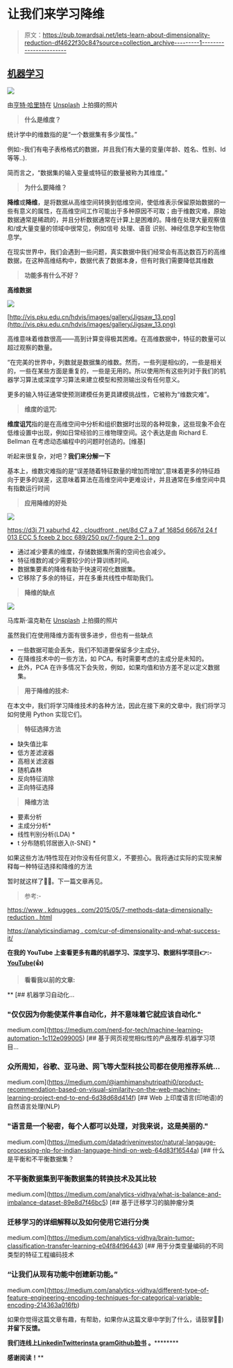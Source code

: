 # 让我们来学习降维

> 原文：<https://pub.towardsai.net/lets-learn-about-dimensionality-reduction-df4622f30c84?source=collection_archive---------1----------------------->

## [机器学习](https://towardsai.net/p/category/machine-learning)

![](img/5a3819e0464d6da40af8cbe68977df93.png)

由[亨特·哈里特](https://unsplash.com/@hharritt?utm_source=unsplash&utm_medium=referral&utm_content=creditCopyText)在 [Unsplash](https://unsplash.com/s/photos/data?utm_source=unsplash&utm_medium=referral&utm_content=creditCopyText) 上拍摄的照片

> **什么是维度？**

统计学中的维数指的是“一个数据集有多少属性。”

例如:-我们有电子表格格式的数据，并且我们有大量的变量(年龄、姓名、性别、Id 等等..).

简而言之，“数据集的输入变量或特征的数量被称为其维度。”

> **为什么要降维？**

**降维**或**降维**，是将数据从高维空间转换到低维空间，使低维表示保留原始数据的一些有意义的属性，在高维空间工作可能出于多种原因不可取；由于维数灾难，原始数据通常是稀疏的，并且分析数据通常在计算上是困难的。降维在处理大量观察值和/或大量变量的领域中很常见，例如信号 [](https://en.wikipedia.org/wiki/Signal_processing) 处理、语音 [](https://en.wikipedia.org/wiki/Speech_recognition) 识别、神经信息学和生物信息学。

在现实世界中，我们会遇到一些问题，真实数据中我们经常会有高达数百万的高维数据，在这种高维结构中，数据代表了数据本身，但有时我们需要降低其维数

> **功能多有什么不好？**

**高维数据**

![](img/a76a52c04cd6ddef9d2a713bb74c564b.png)

[http://vis.pku.edu.cn/hdvis/images/gallery/Jigsaw_13.png](http://vis.pku.edu.cn/hdvis/images/gallery/Jigsaw_13.png)

高维意味着维数很高——高到计算变得极其困难。在高维数据中，特征的数量可以超过观察的数量。

“在完美的世界中，列数就是数据集的维数。然而，一些列是相似的，一些是相关的，一些在某些方面是重复的，一些是无用的。所以使用所有这些列对于我们的机器学习算法或深度学习算法来建立模型和预测输出没有任何意义。

更多的输入特征通常使预测建模任务更具建模挑战性，它被称为“维数灾难”。

> **维度的诅咒:**

**维度诅咒**指的是在高维空间中分析和组织数据时出现的各种现象，这些现象不会在低维设置中出现，例如日常经验的三维物理空间。这个表达是由 Richard E. Bellman 在考虑动态编程中的问题时创造的。[维基]

听起来很复杂，对吧？**我们来分解一下**

基本上，维数灾难指的是“误差随着特征数量的增加而增加”,意味着更多的特征趋向于更多的误差，这意味着算法在高维空间中更难设计，并且通常在多维空间中具有指数运行时间

> **应用降维的好处**

![](img/73898d092287a1381c315426d4667f41.png)

[https://d3i 71 xaburhd 42 . cloudfront . net/8d C7 a 7 af 1685d 6667d 24 f 013 ECC 5 fceeb 2 bcc 689/250 px/7-figure 2-1 . png](https://d3i71xaburhd42.cloudfront.net/8dc7a7af1685d6667d24f013ecc5fceeb2bcc689/250px/7-Figure2-1.png)

*   通过减少要素的维度，存储数据集所需的空间也会减少。
*   特征维数的减少需要较少的计算训练时间。
*   数据集要素的降维有助于快速可视化数据集。
*   它移除了多余的特征，并在多重共线性中帮助我们。

> **降维的缺点**

![](img/a90b35a03b42aedabb8244806c66b076.png)

马库斯·温克勒在 [Unsplash](https://unsplash.com/s/photos/data?utm_source=unsplash&utm_medium=referral&utm_content=creditCopyText) 上拍摄的照片

虽然我们在使用降维方面有很多进步，但也有一些缺点

*   一些数据可能会丢失，我们不知道要保留多少主成分。
*   在降维技术中的一些方法，如 PCA，有时需要考虑的主成分是未知的。
*   此外，PCA 在许多情况下会失败，例如，如果均值和协方差不足以定义数据集。

> **用于降维的技术:**

在本文中，我们将学习降维技术的各种方法，因此在接下来的文章中，我们将学习如何使用 Python 实现它们。

> **特征选择方法**

*   缺失值比率
*   低方差滤波器
*   高相关滤波器
*   随机森林
*   反向特征消除
*   正向特征选择

> **降维方法**

*   要素分析
*   主成分分析*
*   线性判别分析(LDA) *
*   t 分布随机邻居嵌入(t-SNE) *

如果这些方法/特性现在对你没有任何意义，不要担心。我将通过实际的实现来解释每一种特征选择和降维的方法

暂时就这样了👏👏。下一篇文章再见。

> 参考:-

[https://www . kdnugges . com/2015/05/7-methods-data-dimensionally-reduction . html](https://www.kdnuggets.com/2015/05/7-methods-data-dimensionality-reduction.html)

[https://analyticsindiamag . com/cur-of-dimensionality-and-what-success-it/](https://analyticsindiamag.com/curse-of-dimensionality-and-what-beginners-should-do-to-overcome-it/)

**在我的 YouTube 上查看更多有趣的机器学习、深度学习、数据科学项目👉:-**[**YouTube**](https://www.youtube.com/c/himanshutripathi)**(👍)**

> ****看看我以前的文章:****

**[](https://medium.com/nerd-for-tech/machine-learning-automation-1c112e099005) [## 机器学习自动化…

### "仅仅因为你能使某件事自动化，并不意味着它就应该自动化."

medium.com](https://medium.com/nerd-for-tech/machine-learning-automation-1c112e099005) [](https://medium.com/@iamhimanshutripathi0/product-recommendation-based-on-visual-similarity-on-the-web-machine-learning-project-end-to-end-6d38d68d414f) [## 基于网页视觉相似性的产品推荐:机器学习项目…

### 众所周知，谷歌、亚马逊、网飞等大型科技公司都在使用推荐系统…

medium.com](https://medium.com/@iamhimanshutripathi0/product-recommendation-based-on-visual-similarity-on-the-web-machine-learning-project-end-to-end-6d38d68d414f) [](https://medium.com/datadriveninvestor/natural-langauge-processing-nlp-for-indian-language-hindi-on-web-64d83f16544a) [## Web 上印度语言(印地语)的自然语言处理(NLP)

### "语言是一个秘密，每个人都可以处理，对我来说，这是美丽的."

medium.com](https://medium.com/datadriveninvestor/natural-langauge-processing-nlp-for-indian-language-hindi-on-web-64d83f16544a) [](https://medium.com/analytics-vidhya/what-is-balance-and-imbalance-dataset-89e8d7f46bc5) [## 什么是平衡和不平衡数据集？

### 不平衡数据集到平衡数据集的转换技术及其比较

medium.com](https://medium.com/analytics-vidhya/what-is-balance-and-imbalance-dataset-89e8d7f46bc5) [](https://medium.com/analytics-vidhya/brain-tumor-classification-transfer-learning-e04f84f96443) [## 基于迁移学习的脑肿瘤分类

### 迁移学习的详细解释以及如何使用它进行分类

medium.com](https://medium.com/analytics-vidhya/brain-tumor-classification-transfer-learning-e04f84f96443) [](https://medium.com/analytics-vidhya/different-type-of-feature-engineering-encoding-techniques-for-categorical-variable-encoding-214363a016fb) [## 用于分类变量编码的不同类型的特征工程编码技术

### “让我们从现有功能中创建新功能。”

medium.com](https://medium.com/analytics-vidhya/different-type-of-feature-engineering-encoding-techniques-for-categorical-variable-encoding-214363a016fb) 

如果你觉得这篇文章有趣，有帮助，如果你从这篇文章中学到了什么，请鼓掌👏👏)**并留下反馈。**

**我们连线上**[**Linkedin**](https://www.linkedin.com/in/iamhimanshu0/)**[**Twitter**](https://twitter.com/iam_himanshu0)**[**insta gram**](https://instagram.com/iamhimanshu0/)**[**Github**](https://github.com/iamhimanshu0)**[**脸书**](https://www.facebook.com/iamhimanshu0) **。**********

******感谢阅读！********